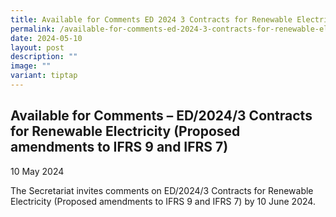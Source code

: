 ```yaml
---
title: Available for Comments ED 2024 3 Contracts for Renewable Electricity
permalink: /available-for-comments-ed-2024-3-contracts-for-renewable-electricity/
date: 2024-05-10
layout: post
description: ""
image: ""
variant: tiptap
---
```

<h2>Available for Comments – ED/2024/3 Contracts for Renewable Electricity (Proposed amendments to IFRS 9 and IFRS 7)</h2>
<p>10 May 2024</p>
<p>The Secretariat invites comments on ED/2024/3 Contracts for Renewable
Electricity (Proposed amendments to IFRS 9 and IFRS 7) by 10 June 2024.</p>